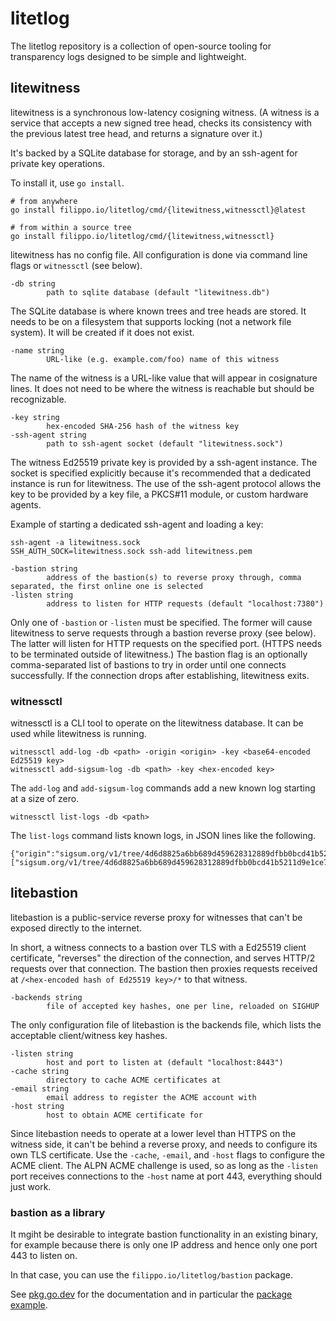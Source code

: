 # litetlog

The litetlog repository is a collection of open-source tooling for transparency
logs designed to be simple and lightweight.

## litewitness

litewitness is a synchronous low-latency cosigning witness. (A witness is a
service that accepts a new signed tree head, checks its consistency with the
previous latest tree head, and returns a signature over it.)

It's backed by a SQLite database for storage, and by an ssh-agent for private
key operations.

To install it, use `go install`.

```
# from anywhere
go install filippo.io/litetlog/cmd/{litewitness,witnessctl}@latest

# from within a source tree
go install filippo.io/litetlog/cmd/{litewitness,witnessctl}
```

litewitness has no config file. All configuration is done via command line flags
or `witnessctl` (see below).

    -db string
            path to sqlite database (default "litewitness.db")

The SQLite database is where known trees and tree heads are stored. It needs to
be on a filesystem that supports locking (not a network file system). It will be
created if it does not exist.

    -name string
            URL-like (e.g. example.com/foo) name of this witness

The name of the witness is a URL-like value that will appear in cosignature
lines. It does not need to be where the witness is reachable but should be
recognizable.

    -key string
            hex-encoded SHA-256 hash of the witness key
    -ssh-agent string
            path to ssh-agent socket (default "litewitness.sock")

The witness Ed25519 private key is provided by a ssh-agent instance. The socket
is specified explicitly because it's recommended that a dedicated instance is
run for litewitness. The use of the ssh-agent protocol allows the key to be
provided by a key file, a PKCS#11 module, or custom hardware agents.

Example of starting a dedicated ssh-agent and loading a key:

```
ssh-agent -a litewitness.sock
SSH_AUTH_SOCK=litewitness.sock ssh-add litewitness.pem
```

    -bastion string
            address of the bastion(s) to reverse proxy through, comma separated, the first online one is selected
    -listen string
            address to listen for HTTP requests (default "localhost:7380")

Only one of `-bastion` or `-listen` must be specified. The former will cause
litewitness to serve requests through a bastion reverse proxy (see below). The
latter will listen for HTTP requests on the specified port. (HTTPS needs to be
terminated outside of litewitness.) The bastion flag is an optionally
comma-separated list of bastions to try in order until one connects
successfully. If the connection drops after establishing, litewitness exits.

### witnessctl

witnessctl is a CLI tool to operate on the litewitness database. It can be used
while litewitness is running.

    witnessctl add-log -db <path> -origin <origin> -key <base64-encoded Ed25519 key>
    witnessctl add-sigsum-log -db <path> -key <hex-encoded key>

The `add-log` and `add-sigsum-log` commands add a new known log starting at a
size of zero.

    witnessctl list-logs -db <path>

The `list-logs` command lists known logs, in JSON lines like the following.

    {"origin":"sigsum.org/v1/tree/4d6d8825a6bb689d459628312889dfbb0bcd41b5211d9e1ce768b0ff0309e562","size":5,"root_hash":"QrtXrQZCCvpIgsSmOsah7HdICzMLLyDfxToMql9WTjY=","keys":["sigsum.org/v1/tree/4d6d8825a6bb689d459628312889dfbb0bcd41b5211d9e1ce768b0ff0309e562+5202289b+Af/cLU2Y5BJNP+r3iMDC+av9eWCD0fBJVDfzAux5zxAP"]}

## litebastion

litebastion is a public-service reverse proxy for witnesses that can't be
exposed directly to the internet.

In short, a witness connects to a bastion over TLS with a Ed25519 client
certificate, "reverses" the direction of the connection, and serves HTTP/2
requests over that connection. The bastion then proxies requests received at
`/<hex-encoded hash of Ed25519 key>/*` to that witness.

    -backends string
            file of accepted key hashes, one per line, reloaded on SIGHUP

The only configuration file of litebastion is the backends file, which lists the
acceptable client/witness key hashes.

    -listen string
            host and port to listen at (default "localhost:8443")
    -cache string
            directory to cache ACME certificates at
    -email string
            email address to register the ACME account with
    -host string
            host to obtain ACME certificate for

Since litebastion needs to operate at a lower level than HTTPS on the witness
side, it can't be behind a reverse proxy, and needs to configure its own TLS
certificate. Use the `-cache`, `-email`, and `-host` flags to configure the ACME
client. The ALPN ACME challenge is used, so as long as the `-listen` port
receives connections to the `-host` name at port 443, everything should just
work.

### bastion as a library

It mgiht be desirable to integrate bastion functionality in an existing binary,
for example because there is only one IP address and hence only one port 443 to
listen on.

In that case, you can use the `filippo.io/litetlog/bastion` package.

See [pkg.go.dev](https://pkg.go.dev/filippo.io/litetlog/bastion) for the
documentation and in particular the [package
example](https://pkg.go.dev/filippo.io/litetlog/bastion#example-package).
